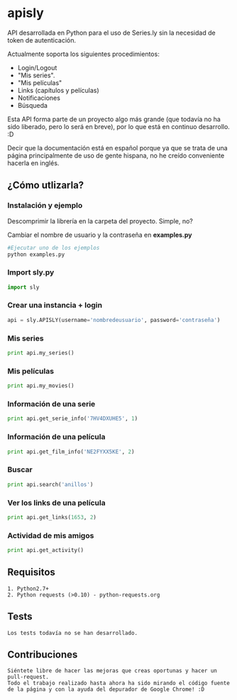 # apisly

API desarrollada en Python para el uso de Series.ly sin la necesidad de token de autenticación.

Actualmente soporta los siguientes procedimientos:

 - Login/Logout
 - "Mis series".
 - "Mis películas"
 - Links (capítulos y películas)
 - Notificaciones
 - Búsqueda

Esta API forma parte de un proyecto algo más grande (que todavía no ha sido liberado, pero lo será en breve), por lo que está en continuo desarrollo. :D

Decir que la documentación está en español porque ya que se trata de una página principalmente de uso de gente hispana, no he creído conveniente hacerla en inglés.

## ¿Cómo utlizarla?

### Instalación y ejemplo
Descomprimir la librería en la carpeta del proyecto. Simple, no?

Cambiar el nombre de usuario y la contraseña en **examples.py**

```python
#Ejecutar uno de los ejemplos
python examples.py
```

### Import sly.py
```python
import sly
```

### Crear una instancia + login
```python
api = sly.APISLY(username='nombredeusuario', password='contraseña')
```

### Mis series
```python
print api.my_series()
```

### Mis películas
```python
print api.my_movies()
```

### Información de una serie
```python
print api.get_serie_info('7HV4DXUHE5', 1)
```

### Información de una película
```python
print api.get_film_info('NE2FYXX5KE', 2)
```

### Buscar
```python
print api.search('anillos')
```

### Ver los links de una película
```python
print api.get_links(1653, 2)
```

### Actividad de mis amigos
```python
print api.get_activity()
```

## Requisitos

    1. Python2.7+
    2. Python requests (>0.10) - python-requests.org

## Tests

    Los tests todavía no se han desarrollado.

## Contribuciones

    Siéntete libre de hacer las mejoras que creas oportunas y hacer un pull-request.
    Todo el trabajo realizado hasta ahora ha sido mirando el código fuente de la página y con la ayuda del depurador de Google Chrome! :D
